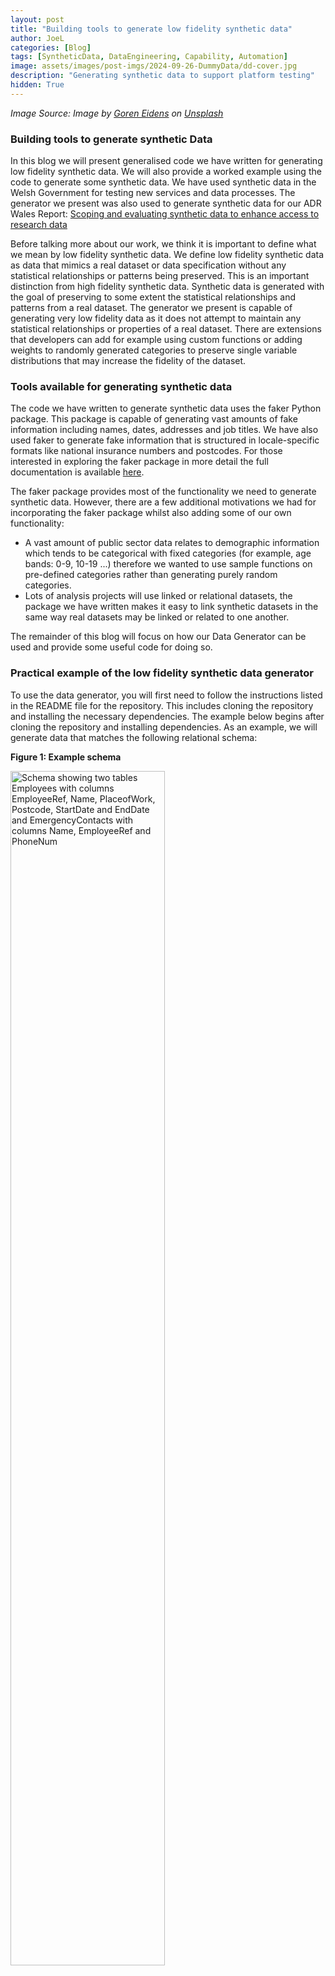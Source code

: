 ```yaml
---
layout: post 
title: "Building tools to generate low fidelity synthetic data"
author: JoeL
categories: [Blog]
tags: [SyntheticData, DataEngineering, Capability, Automation]
image: assets/images/post-imgs/2024-09-26-DummyData/dd-cover.jpg
description: "Generating synthetic data to support platform testing"
hidden: True
---
```


*Image Source: Image by <a href="https://unsplash.com/@goeran?utm_content=creditCopyText&utm_medium=referral&utm_source=unsplash">Goren Eidens</a> on <a href="https://unsplash.com/photos/white-lotus-flower-on-body-of-water-6T7kfc3VitU?utm_content=creditCopyText&utm_medium=referral&utm_source=unsplash">Unsplash</a>*

### Building tools to generate synthetic Data

In this blog we will present generalised code we have written for generating low fidelity synthetic data. We will also provide a worked example using the code to generate some synthetic data. We have used synthetic data in the Welsh Government for testing new services and data processes. The generator we present was also used to generate synthetic data for our ADR Wales Report: [Scoping and evaluating synthetic data to enhance access to research data](https://adrwales.org/wp-content/uploads/2025/04/BOLD-synthetic-data.pdf)

Before talking more about our work, we think it is important to define what we mean by low fidelity synthetic data. We define low fidelity synthetic data as data that mimics a real dataset or data specification without any statistical relationships or patterns being preserved. This is an important distinction from high fidelity synthetic data. Synthetic data is generated with the goal of preserving to some extent the statistical relationships and patterns from a real dataset. The generator we present is capable of generating very low fidelity data as it does not attempt to maintain any statistical relationships or properties of a real dataset. There are extensions that developers can add for example using custom functions or adding weights to randomly generated categories to preserve single variable distributions that may increase the fidelity of the dataset.

### Tools available for generating synthetic data

The code we have written to generate synthetic data uses the faker Python package. This package is capable of generating vast amounts of fake information including names, dates, addresses and job titles. We have also used faker to generate fake information that is structured in locale-specific formats like national insurance numbers and postcodes. For those interested in exploring the faker package in more detail the full documentation is available [here](https://faker.readthedocs.io/en/master/#basic-usage ).

The faker package provides most of the functionality we need to generate synthetic data. However, there are a few additional motivations we had for incorporating the faker package whilst also adding some of our own functionality:
  - A vast amount of public sector data relates to demographic information which tends to be categorical with fixed categories (for example, age bands: 0-9, 10-19 ...) therefore we wanted to use sample functions on pre-defined categories rather than generating purely random categories.
  - Lots of analysis projects will use linked or relational datasets, the package we have written makes it easy to link synthetic datasets in the same way real datasets may be linked or related to one another.

The remainder of this blog will focus on how our Data Generator can be used and provide some useful code for doing so.

### Practical example of the low fidelity synthetic data generator

To use the data generator, you will first need to follow the instructions listed in the README file for the repository. This includes cloning the repository and installing the necessary dependencies.  The example below begins after cloning the repository and installing dependencies.
As an example, we will generate data that matches the following relational schema:

**Figure 1: Example schema**

<img class="featured-image img-fluid" width="70%" height="auto" src="{{ site.basurl }}/assets/images/post-imgs/2024-09-26-DummyData/sd-schema.png" alt="Schema showing two tables Employees with columns EmployeeRef, Name, PlaceofWork, Postcode, StartDate and EndDate and EmergencyContacts with columns Name, EmployeeRef and PhoneNum">

We will be generating two tables. An employee table and a contact information table. There are some constraints in the schema:
1.	Employee ID must be a primary key
2.	An employee can have multiple emergency contacts
3.	Employee ID is a foreign key in the emergency contacts table relating to the Employee ID in the Employee table

We will also add the following logical requirements:
1.	Employment start date must be after 01/01/2000
2.	Employment end date must be after employment start date
3.	Only half of all employees will have an employment end date
4.	Postcode must be in the UK format
5.	Place of work will be sampled from a fictional distribution 

We first need to set up a JSON file which dictates the structure of our data. For the example, we create the following:

**Figure 2: Example JSON file**
```json
{
    "tables": {
        
        "employee": {
            "EmployeeRef": {"type":"id", "prefix":"ORG", "digits": 6, "unique": true},
            "FirstName": {"type":"name", "surname":false, "forename":true},
            "PostCode": {"type":"location", "level":"postcode"},
            "StartDate": {"type":"date", "constraints": [">01-01-2000"]},
            "EndDate": {"type":"date", "constraints": [">StartDate"], "null_prop": 0.5},
            "PlaceofWork": {"type":"custom", "name":"generate_workplace"},
            "__nrows__": 100
        },
        "emergency_contacts": {
            "EmployeeRef": {"type": "foreign-key", "table":"employee", "col":"EmployeeRef", "rel_type":"one-to-many(1)"},
            "Name": {"type":"name", "surname":true, "forename":true},
            "PhoneNum": {"type":"contact", "level":"phone", "unique":false},
            "__nrows__": 150
        }
    }
}
```

Some specific items that help us meet the requirements are:

* **unique**: Ensures that EmployeeRef maintains its integrity as a primary key
* **level**: Specifies the level at which information is required for the data item, an address for example may be generated at street level or postcode level.  
* **constraints**: Fixed constraints can be given, for example, all dates should be after 01/01/2000 or relative constraints can be given, for example, all employment end dates should be after the employment start dates. 
* **null_prop**: Specifies the likelihood of a value being left null, indicates that a column may contain missing data.
* **foreign_key**: Specifies that the values should be taken from a primary key in another table.
* **rel_type**: Specifies the relationship between tables in this case one to many (1) where every employee must have one or more contact.

The JSON file is  used to define the structure of the synthetic data. The next step is writing the Python code to generate it. First, we need to write a function that will generate our custom data. We actually need a generator function, generators can be used like iterables in Python. Generators yield results in a loop which is perfect for our use case of generating synthetic data. 

In this case our custom data function is:
```python
import numpy as np

def generate_workplace(faker):
    workplaces = ['Cardiff', 'Powys', 'Conwy', 'Gwynedd', 'Newport', 'Swansea']
    weights = [0.2,0.3,0.1,0.2,0.1,0.1]

    workplace = np.random.choice(workplaces, 1, p=weights)

    yield workplace[0]

custom_funcs = {'generate_workplace':generate_workplace}
```

which we use to generate a workplace location based on a prescribed distribution defined by the `weights` list so that there is a 20% chance of employment being in Cardiff, 30% in Powys and so on.

Custom functions enable us to be creative or to adapt to unique requirements when generating synthetic data. For example, we could use custom functions to:
•	generate custom email addresses that meet an organisation format
•	generate high-fidelity synthetic data based on a more complex model or on a probability distribution
•	generate columns that are aggregations or calculations based on other columns

With the custom function defined we are able to generate synthetic data. We start by initialising the generator:

```python
generator = DataGenerator('config/example.json', custom_funcs=custom_funcs, seed=2187, locale='en_GB')
```

When we initialise the generator, we pass in some key information:
* A path to the JSON schema we set up earlier.
* The custom functions dictionary we defined above.
* A random seed to ensure reproducibility.
* A locale (en_GB) which specifies the locale in which to generate information for example generate UK post code formats.

Then we generate the synthetic data:

```python
data = generator.build()
```
**Figure 3: Examples of synthetic data**

<img class="featured-image img-fluid" width="80%" height="auto" src="{{ site.basurl }}/assets/images/post-imgs/2024-09-26-DummyData/sd-employee.PNG" alt="Synthetic employee data">

As the examples show we have successfully generated the data to the requirements set out above. The EmployeeRef can successfully be used to link information in the specified relationship type, start and end dates meet the constraints and all information is formatted correctly. This dataset is now ready to be used to test new automated pipelines!

### Considerations for reproducibility and accessibility

When generating synthetic data it can be important to consider reproducibility so that the same test data can be used to test a system over many project iterations. Note that above we used random seeds when generating synthetic data. This ensures that using the same schema we can get the same synthetic data in any environment. There is also an added benefit to reproducibility by using JSON schemas as we can catalogue and store the JSON file used to generate a dataset and archive for later use. Further, it is possible to provide a JSON schema and support code to an analyst to generate their own synthetic data based on your specification. This enables users to create as much data as they require.

The synthetic data tool presented is aimed at analysts, data scientists and statisticians with a range of coding experience. Therefore, we consider accessibility to be of high importance. We have implemented the JSON file approach to enable the tool to be used with minimal code to generate simple synthetic datasets. For those with more experience in coding we present the tool as a starting point to extend across more bespoke use cases. This can be done using either the custom functions capability or just the concepts shared in the synthetic data tool.

### Considerations for diversity and inclusion

The examples above make use of the locale argument in the faker package to generate data with respect to the en_GB locale. This ensures that addresses and ID information (national insurance numbers) are in the Great British format. However, when generating synthetic data it is important to be mindful of diversity and inclusion especially when using locales. We point to the use of custom functions, or iterative approaches to generation to use multiple locales when generating synthetic data. This ensures that downstream use cases consider diversity and inclusion in the same way that they would for real datasets.

As an example, we provide the code below that samples from a short list of Welsh names when producing a first name field. We first add a line to the JSON file:

```json
"WelshName": {"type":"custom", "name":"generate_welsh_name"}
```
We add the custom function to our code and create the synthetic data generator:

```python
import numpy as np

#create a custom function to select from a list of common Welsh names
def generate_welsh_names(faker):

    #this list can be updated
    welsh_names = ["Osian", "Harri", "Macsen", "Ffion",
                   "Eleri", "Cadi", "Emrys"]

    #select a name
    chosen = np.random.choice(welsh_names, 1)

    yield chosen[0]

#set up the custom function with a name from the JSON file
custom_funcs = {"generate_welsh_name":generate_welsh_name}

generator = DataGenerator("config/example.json", seed=2187, locale="en_GB")
```
The generated data will now include a column called `WelshName` that contains random names from those specified in the function.




